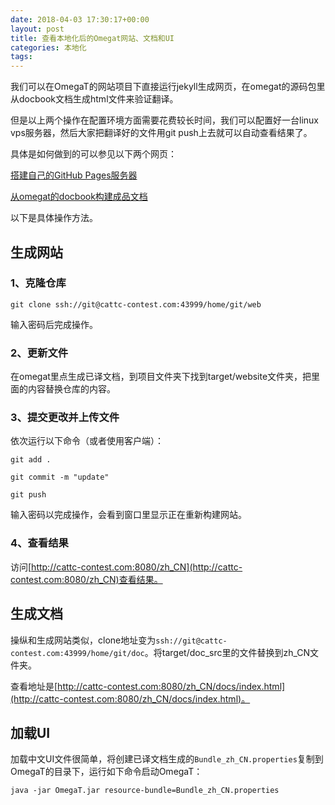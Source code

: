 ```yaml
---
date: 2018-04-03 17:30:17+00:00
layout: post
title: 查看本地化后的Omegat网站、文档和UI
categories: 本地化
tags: 
---
```


我们可以在OmegaT的网站项目下直接运行jekyll生成网页，在omegat的源码包里从docbook文档生成html文件来验证翻译。

但是以上两个操作在配置环境方面需要花费较长时间，我们可以配置好一台linux vps服务器，然后大家把翻译好的文件用git push上去就可以自动查看结果了。

具体是如何做到的可以参见以下两个网页：

[搭建自己的GitHub Pages服务器](http://blog.xulihang.me/build-your-own-github-pages-server/)

[从omegat的docbook构建成品文档](http://blog.xulihang.me/build-omegat-docbook/)

以下是具体操作方法。

## 生成网站

### 1、克隆仓库

`git clone ssh://git@cattc-contest.com:43999/home/git/web`

输入密码后完成操作。

### 2、更新文件

在omegat里点生成已译文档，到项目文件夹下找到target/website文件夹，把里面的内容替换仓库的内容。

### 3、提交更改并上传文件

依次运行以下命令（或者使用客户端）：

`git add .`

`git commit -m "update"`

`git push`

输入密码以完成操作，会看到窗口里显示正在重新构建网站。

### 4、查看结果

访问[http://cattc-contest.com:8080/zh_CN](http://cattc-contest.com:8080/zh_CN)查看结果。


## 生成文档

操纵和生成网站类似，clone地址变为`ssh://git@cattc-contest.com:43999/home/git/doc`。将target/doc_src里的文件替换到zh_CN文件夹。

查看地址是[http://cattc-contest.com:8080/zh_CN/docs/index.html](http://cattc-contest.com:8080/zh_CN/docs/index.html)。

## 加载UI

加载中文UI文件很简单，将创建已译文档生成的`Bundle_zh_CN.properties`复制到OmegaT的目录下，运行如下命令启动OmegaT：

`java -jar OmegaT.jar resource-bundle=Bundle_zh_CN.properties`

